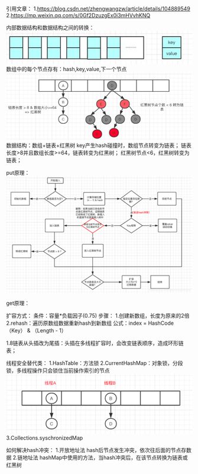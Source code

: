 引用文章：
    1.https://blog.csdn.net/zhengwangzw/article/details/104889549
    2.https://mp.weixin.qq.com/s/0Gf2DzuzgEx0i3mHVvhKNQ

内部数据结构和数据结构之间的转换：
![img_1.png](img_1.png)
数组中的每个节点存有：hash,key,value,下一个节点
![img.png](img.png)
数据结构：数组+链表+红黑树
key产生hash碰撞时，数组节点转变为链表；
链表长度>8并且数组长度>=64，链表转变为红黑树；
红黑树节点<6，红黑树转变为链表；

put原理：
![img_2.png](img_2.png)

get原理：


扩容方式：
    条件：容量*负载因子(0.75)
    步骤：
        1.创建新数组，长度为原来的2倍
        2.rehash：遍历原数组数据重新hash到新数组
        公式：index = HashCode（Key） & （Length - 1）

1.8链表从头插改为尾插：头插在多线程扩容时，会改变链表顺序，造成环形链表；

线程安全替代类：
    1.HashTable：方法锁
    2.CurrentHashMap：对象锁，分段锁，多线程操作只会锁住当前操作索引的节点
    ![img_3.png](img_3.png)
    3.Collections.syschronizedMap

如何解决hash冲突：
    1.开放地址法
        hash后节点发生冲突，依次往后面的节点存数据
    2.链地址法
        hashMap中使用的方法，当hash冲突后，在该节点转换为链表或红黑树


